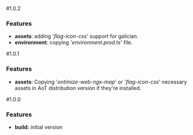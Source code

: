 #1.0.2

### Features

* **assets**: adding '*flag-icon-css*' support for galician.
* **environment**: copying '*environment.prod.ts*' file.

#1.0.1

### Features

* **assets**: Copying '*ontimize-web-ngx-map*' or '*flag-icon-css*' necessary assets in AoT distribution version if they're installed.

#1.0.0

### Features

* **build:** initial version
